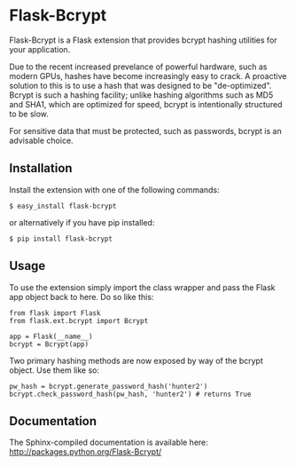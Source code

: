 # Flask-Bcrypt

Flask-Bcrypt is a Flask extension that provides bcrypt hashing utilities for
your application.

Due to the recent increased prevelance of powerful hardware, such as modern
GPUs, hashes have become increasingly easy to crack. A proactive solution to
this is to use a hash that was designed to be "de-optimized". Bcrypt is such
a hashing facility; unlike hashing algorithms such as MD5 and SHA1, which are
optimized for speed, bcrypt is intentionally structured to be slow.

For sensitive data that must be protected, such as passwords, bcrypt is an
advisable choice.

## Installation

Install the extension with one of the following commands:

    $ easy_install flask-bcrypt

or alternatively if you have pip installed:
    
    $ pip install flask-bcrypt

## Usage

To use the extension simply import the class wrapper and pass the Flask app
object back to here. Do so like this:
    
    from flask import Flask
    from flask.ext.bcrypt import Bcrypt
    
    app = Flask(__name__)
    bcrypt = Bcrypt(app)

Two primary hashing methods are now exposed by way of the bcrypt object. Use
them like so:

    pw_hash = bcrypt.generate_password_hash('hunter2')
    bcrypt.check_password_hash(pw_hash, 'hunter2') # returns True

## Documentation

The Sphinx-compiled documentation is available here: http://packages.python.org/Flask-Bcrypt/
